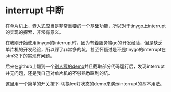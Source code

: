 # interrupt 中断

在单片机上，嵌入式应当是非常重要的一个基础功能，所以对于tinygo上interrupt的实现的探索，非常有意义。

在我刚开始使用tinygo的interrupt时，因为有着服务端go的开发经验，但是缺乏单片机的开发经验，所以踩了非常多的坑，甚至怀疑过是不是tinygo的interrupt在stm32下的实现有问题。

后来在github上翻到一个[别人写的demo](https://github.com/sago35/tinygo-examples/blob/main/pininterrupt/main.go)并且截取部分代码运行后，发现interrupt并无问题，还是我自己对单片机的不够熟悉踩到的坑。

这里用一个简单的开关按下-切换led灯状态的demo来演示interrupt的基本用法。
